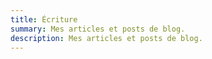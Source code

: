 ```yaml
---
title: Écriture
summary: Mes articles et posts de blog.
description: Mes articles et posts de blog.
---
```


